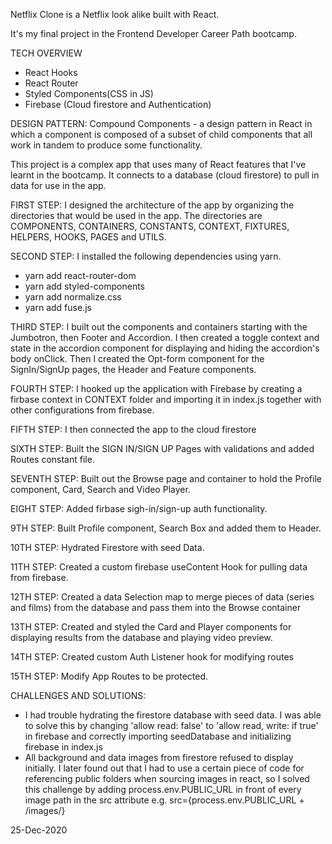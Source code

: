Netflix Clone is a Netflix look alike built with React.

It's my final project in the Frontend Developer Career Path bootcamp.

TECH OVERVIEW

- React Hooks
- React Router
- Styled Components(CSS in JS)
- Firebase (Cloud firestore and Authentication)

DESIGN PATTERN: Compound Components - a design pattern in React in which a component is composed of a subset of child components that all work in tandem to produce some functionality.

This project is a complex app that uses many of React features that I've learnt in the bootcamp. It connects to a database (cloud firestore) to pull in data for use in the app.

FIRST STEP: I designed the architecture of the app by organizing the directories that would be used in the app. The directories are COMPONENTS, CONTAINERS, CONSTANTS, CONTEXT, FIXTURES, HELPERS, HOOKS, PAGES and UTILS.

SECOND STEP: I installed the following dependencies using yarn.

- yarn add react-router-dom
- yarn add styled-components
- yarn add normalize.css
- yarn add fuse.js

THIRD STEP: I built out the components and containers starting with the Jumbotron, then Footer and Accordion. I then created a toggle context and state in the accordion component for displaying and hiding the accordion's body onClick. Then I created the Opt-form component for the SignIn/SignUp pages, the Header and Feature components.

FOURTH STEP: I hooked up the application with Firebase by creating a firbase context in CONTEXT folder and importing it in index.js together with other configurations from firebase.

FIFTH STEP: I then connected the app to the cloud firestore

SIXTH STEP: Built the SIGN IN/SIGN UP Pages with validations and added Routes constant file.

SEVENTH STEP: Built out the Browse page and container to hold the Profile component, Card, Search and Video Player.

EIGHT STEP: Added firbase sigh-in/sign-up auth functionality.

9TH STEP: Built Profile component, Search Box and added them to Header.

10TH STEP: Hydrated Firestore with seed Data.

11TH STEP: Created a custom firebase useContent Hook for pulling data from firebase.

12TH STEP: Created a data Selection map to merge pieces of data (series and films) from the database and pass them into the Browse container

13TH STEP: Created and styled the Card and Player components for displaying results from the database and playing video preview.

14TH STEP: Created custom Auth Listener hook for modifying routes

15TH STEP: Modify App Routes to be protected.

CHALLENGES AND SOLUTIONS:
- I had trouble hydrating the firestore database with seed data. I was able to solve this by changing 'allow read: false' to 'allow read, write: if true' in firebase and correctly importing seedDatabase and initializing firebase in index.js
- All background and data images from firestore refused to display initially. I later found out that I had to use a certain piece of code for referencing public folders when sourcing images in react, so I solved this challenge by adding process.env.PUBLIC_URL in front of every image path in the src attribute e.g. src={process.env.PUBLIC_URL + /images/} 

25-Dec-2020
